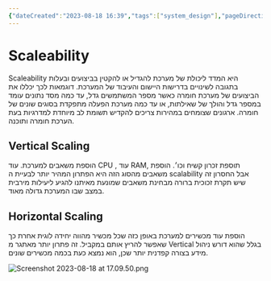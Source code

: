 ```yaml
---
{"dateCreated":"2023-08-18 16:39","tags":["system_design"],"pageDirection":"rtl","dg-publish":true,"permalink":"/computer-science/system-design/scaleability/","dgPassFrontmatter":true}
---
```



# Scaleability
Scaleability היא המדד ליכולת של מערכת להגדיל או להקטין בביצועים ובעלות בתגובה לשינויים בדרישות היישום והעיבוד של המערכת. דוגמאות לכך יכללו את הביצועים של מערכת חומרה כאשר מספר המשתמשים גדל, עד כמה מסד נתונים עומד במספר גדל והולך של שאילתות, או עד כמה מערכת הפעלה מתפקדת בסוגים שונים של חומרה. ארגונים שצומחים במהירות צריכים להקדיש תשומת לב מיוחדת למדרגיות בעת הערכת חומרה ותוכנה.

## Vertical Scaling
הוספת משאבים למערכת. עוד CPU , עוד RAM, תוספת זכרון קשיח וכו׳. הוספת משאבים מהסוג הזה היא הפתרון המהיר יותר לבעיית ה scalability אבל החסרון זה שיש תקרת זכוכית ברורה מבחינת משאבים שמונעת מאיתנו להגיע ליעילות מירבית במצב שבו המערכת גדולה מאוד.

## Horizontal Scaling
הוספת עוד מכשירים למערכת באופן כזה שכל מכשיר מהווה יחידה לוגית אחרת כך שאפשר להריץ אותם במקביל.
זה פתרון יותר מאתגר מ Vertical בגלל שהוא דורש ניהול מידע בצורה קפדנית יותר שכן, הוא נמצא כעת בכמה מכשירים שונים.

![Screenshot 2023-08-18 at 17.09.50.png](/img/user/Assets/Screenshot%202023-08-18%20at%2017.09.50.png)



